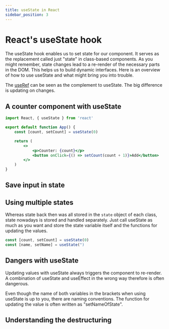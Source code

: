 ```yaml
---
title: useState in React
sidebar_position: 3
---
```


# React's useState hook

The useState hook enables us to set state for our component.
It serves as the replacement called just "state" in class-based components.
As you might remember, state changes lead to a re-render of the necessary parts in the DOM. This helps us 
to build dynamic interfaces. Here is an overview of how to use useState and what might bring you into trouble. 

The <a href="/react/use-ref" title="useRef hook in React">useRef</a> can be seen as the complement to useState. The big difference is updating on changes. 

## A counter component with useState

```jsx
import React, { useState } from 'react'

export default function App() {
	const [count, setCount] = useState(0)

	return (
		<>
			<p>Counter: {count}</p>
			<button onClick={() => setCount(count + 1)}>Add</button>
		</>
	)
}
```

## Save input in state

## Using multiple states

Whereas state back then was all stored in the <code>state</code> object of each class, state nowadays is stored and handled separately.
Just call useState as much as you want and store the state variable itself and the functions for updating the values.

```jsx
const [count, setCount] = useState(0)
const [name, setName] = useState(")
```

## Dangers with useState

Updating values with useState always triggers the component to re-render.
A combination of useState and useEffect in the wrong way therefore is often dangerous.

Even though the name of both variables in the brackets when using useState is up to you, there are naming conventions.
The function for updating the value is often written as "setNameOfState".

## Understanding the destructuring
